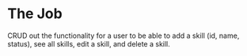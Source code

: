 # The Job

CRUD out the functionality for a user to be able to add a skill (id, name, status), see all skills, edit a skill, and delete a skill.
